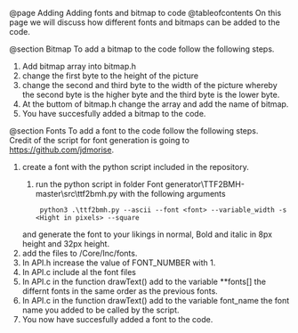 @page Adding Adding fonts and bitmap to code
@tableofcontents
On this page we will discuss how different fonts and bitmaps can be added to the code.  


@section Bitmap
To add a bitmap to the code follow the following steps.  
1. Add bitmap array into bitmap.h
2. change the first byte to the height of the picture
3. change the second and third byte to the width of the picture whereby the second byte is the higher byte and the third byte is the lower byte.
4. At the buttom of bitmap.h change the array and add the name of bitmap.  
5. You have succesfully added a bitmap to the code.

@section Fonts
To add a font to the code follow the following steps.  
Credit of the script for font generation is going to https://github.com/jdmorise.

1. create a font with the python script included in the repository.
    1. run the python script in folder Font generator\TTF2BMH-master\src\ttf2bmh.py with the following arguments

            python3 .\ttf2bmh.py --ascii --font <font> --variable_width -s <Hight in pixels> --square

    and generate the font to your likings in normal, Bold and italic in 8px height and 32px height.
2. add the files to /Core/Inc/fonts.
3. In API.h increase the value of FONT_NUMBER with 1.
4. In API.c include al the font files
5. In API.c in the function drawText() add to the variable **fonts[] the differnt fonts in the same order as the previous fonts.
6. In API.c in the function drawText() add to the variable font_name the font name you added to be called by the script.
7. You now have succesfully added a font to the code.
    